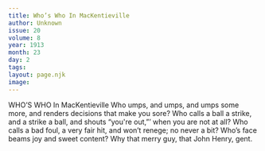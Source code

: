 ```yaml
---
title: Who’s Who In MacKentieville
author: Unknown
issue: 20
volume: 8
year: 1913
month: 23
day: 2
tags:
layout: page.njk
image:
---
```

WHO’S WHO In MacKentieville    Who umps, and umps, and umps some more, and renders decisions that make you sore? Who calls a ball a strike, and a strike a ball, and shouts “you're out,”’ when you are not at all? Who calls a bad foul, a very fair hit, and won’t renege; no never a bit? Who’s face beams joy and sweet content? Why that merry guy, that John Henry, gent. 

